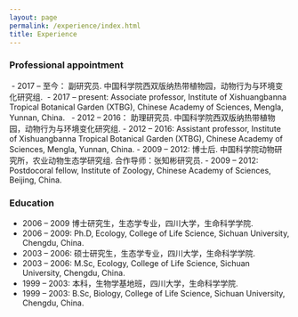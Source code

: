 ```yaml
---
layout: page
permalink: /experience/index.html
title: Experience
---
```

[XTBG]: http://www.xtbg.ac.cn

<h3>Professional appointment</h3>
  - 2017 – 至今： 副研究员. 中国科学院西双版纳热带植物园，动物行为与环境变化研究组.
  - 2017 – present: Associate professor, Institute of Xishuangbanna Tropical Botanical Garden (XTBG), Chinese Academy of Sciences, Mengla, Yunnan, China.  
  - 2012 – 2016： 助理研究员. 中国科学院西双版纳热带植物园，动物行为与环境变化研究组.
  - 2012 – 2016: Assistant professor, Institute of Xishuangbanna Tropical Botanical Garden (XTBG), Chinese Academy of Sciences, Mengla, Yunnan, China.
  - 2009 – 2012: 博士后. 中国科学院动物研究所，农业动物生态学研究组. 合作导师：张知彬研究员.
  - 2009 – 2012: Postdocoral fellow, Institute of Zoology, Chinese Academy of Sciences, Beijing, China. 

<h3>Education</h3>
  
  - 2006 – 2009 博士研究生，生态学专业，四川大学，生命科学学院.
  - 2006 – 2009: Ph.D, Ecology, College of Life Science, Sichuan University, Chengdu, China. 
  - 2003 – 2006: 硕士研究生，生态学专业，四川大学，生命科学学院.
  - 2003 – 2006: M.Sc, Ecology, College of Life Science, Sichuan University, Chengdu, China.
  - 1999 – 2003: 本科，生物学基地班，四川大学，生命科学学院.
  - 1999 – 2003: B.Sc, Biology, College of Life Science, Sichuan University, Chengdu, China. 




